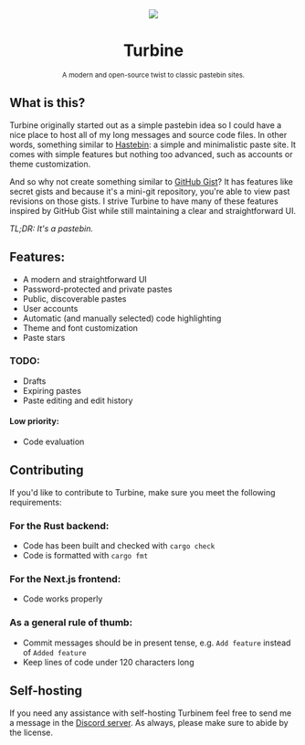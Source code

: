 <div align="center">
    <img src="frontend/public/turbine_banner.png">
    <h1>Turbine</h1>
    <p>
        <sup>A modern and open-source twist to classic pastebin sites.</sup>
    </p>
</div>

## What is this?
Turbine originally started out as a simple pastebin idea so I could have a nice place to host
all of my long messages and source code files. In other words, something similar to [Hastebin](https://hastebin.com):
a simple and minimalistic paste site. It comes with simple features but nothing too advanced, such as accounts or theme
customization.

And so why not create something similar to [GitHub Gist](https://gist.github.com)? It has features like secret gists
and because it's a mini-git repository, you're able to view past revisions on those gists. I strive Turbine to
have many of these features inspired by GitHub Gist while still maintaining a clear and straightforward UI.

*TL;DR: It's a pastebin.*

## Features:
- A modern and straightforward UI
- Password-protected and private pastes
- Public, discoverable pastes
- User accounts
- Automatic (and manually selected) code highlighting
- Theme and font customization
- Paste stars

### TODO:
- Drafts
- Expiring pastes
- Paste editing and edit history

#### Low priority:
- Code evaluation

## Contributing
If you'd like to contribute to Turbine, make sure you meet the following requirements:

### For the Rust backend:
- Code has been built and checked with `cargo check`
- Code is formatted with `cargo fmt`

### For the Next.js frontend:
- Code works properly

### As a general rule of thumb:
- Commit messages should be in present tense, e.g. `Add feature` instead of `Added feature`
- Keep lines of code under 120 characters long

## Self-hosting

If you need any assistance with self-hosting Turbinem feel free to send me a message in the [Discord server](https://discord.gg/FqtZ6akWpd).
As always, please make sure to abide by the license.